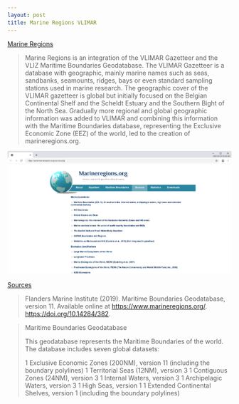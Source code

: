```yaml
---
layout: post
title: Marine Regions VLIMAR
---
```


[Marine Regions](https://www.marineregions.org/about.php)

> Marine Regions is an integration of the VLIMAR Gazetteer and the VLIZ Maritime Boundaries Geodatabase. The VLIMAR Gazetteer is a database with geographic, mainly marine names such as seas, sandbanks, seamounts, ridges, bays or even standard sampling stations used in marine research. The geographic cover of the VLIMAR gazetteer is global but initially focused on the Belgian Continental Shelf and the Scheldt Estuary and the Southern Bight of the North Sea. Gradually more regional and global geographic information was added to VLIMAR and combining this information with the Maritime Boundaries database, representing the Exclusive Economic Zone (EEZ) of the world, led to the creation of marineregions.org.

![Marine Regions](/images/MarineRegions/Marine-Regions.png)

[Sources](https://www.marineregions.org/sources.php)

> Flanders Marine Institute (2019). Maritime Boundaries Geodatabase, version 11. Available online at https://www.marineregions.org/. https://doi.org/10.14284/382.

> Maritime Boundaries Geodatabase
>
> This geodatabase represents the Maritime Boundaries of the world. The database includes seven global datasets:
>
> 1 Exclusive Economic Zones (200NM), version 11 (including the boundary polylines)
> 1 Territorial Seas (12NM), version 3
> 1 Contiguous Zones (24NM), version 3
> 1 Internal Waters, version 3
> 1 Archipelagic Waters, version 3
> 1 High Seas, version 1
> 1 Extended Continental Shelves, version 1 (including the boundary polylines)


